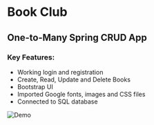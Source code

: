 # Book Club
## One-to-Many Spring CRUD App

### Key Features:
- Working login and registration
- Create, Read, Update and Delete Books
- Bootstrap UI
- Imported Google fonts, images and CSS files
- Connected to SQL database

<img src="demo_books.gif" alt="Demo">